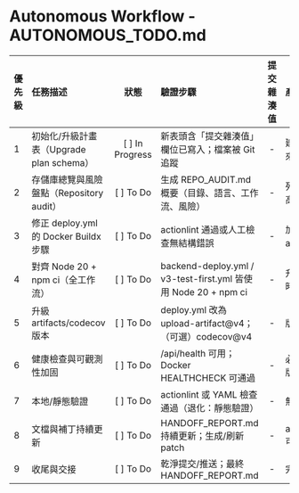 # Autonomous Workflow - AUTONOMOUS_TODO.md

| 優先級 | 任務描述 | 狀態 | 驗證步驟 | 提交雜湊值 | 產出與筆記 |
|:---|:---|:---:|:---|:---:|:---|
| 1 | 初始化/升級計畫表（Upgrade plan schema） | [ ] In Progress | 新表頭含「提交雜湊值」欄位已寫入；檔案被 Git 追蹤 | - | 建立 8 小時循環的唯一真相來源 |
| 2 | 存儲庫總覽與風險盤點（Repository audit） | [ ] To Do | 生成 REPO_AUDIT.md 概要（目錄、語言、工作流、風險） | - | 列出語言/服務/工作流，識別高風險項 |
| 3 | 修正 deploy.yml 的 Docker Buildx 步驟 | [ ] To Do | actionlint 通過或人工檢查無結構錯誤 | - | 加上 docker/setup-buildx-action；移除錯位的 uses |
| 4 | 對齊 Node 20 + npm ci（全工作流） | [ ] To Do | backend-deploy.yml / v3-test-first.yml 皆使用 Node 20 + npm ci | - | 升級 actions 到 v4（必要時） |
| 5 | 升級 artifacts/codecov 版本 | [ ] To Do | deploy.yml 改為 upload-artifact@v4；（可選）codecov@v4 | - | 版本與 pinning 一致性 |
| 6 | 健康檢查與可觀測性加固 | [ ] To Do | /api/health 可用；Docker HEALTHCHECK 可通過 | - | 必要時新增最小路由與記錄版本輸出 |
| 7 | 本地/靜態驗證 | [ ] To Do | actionlint 或 YAML 檢查通過（退化：靜態驗證） | - | 無外網時執行靜態檢查 |
| 8 | 文檔與補丁持續更新 | [ ] To Do | HANDOFF_REPORT.md 持續更新；生成/刷新 patch | - | autonomous_session.patch 可攜回滾 |
| 9 | 收尾與交接 | [ ] To Do | 乾淨提交/推送；最終 HANDOFF_REPORT.md | - | 完整交接與下一步建議 |
